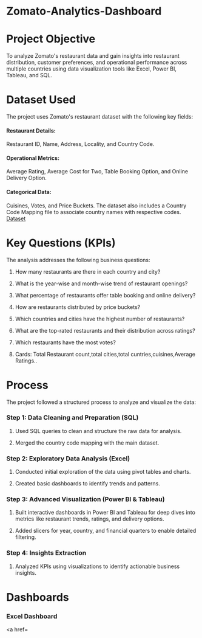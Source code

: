 # Zomato-Analytics-Dashboard
# Project Objective
To analyze Zomato's restaurant data and gain insights into restaurant distribution, customer preferences, and operational performance across multiple countries using data visualization tools like Excel, Power BI, Tableau, and SQL.
# Dataset Used
The project uses Zomato's restaurant dataset with the following key fields:

#### Restaurant Details:
Restaurant ID, Name, Address, Locality, and Country Code.
#### Operational Metrics:
Average Rating, Average Cost for Two, Table Booking Option, and Online Delivery Option.
#### Categorical Data: 
Cuisines, Votes, and Price Buckets.
The dataset also includes a Country Code Mapping file to associate country names with respective codes.
<a href="https://github.com/Jaseela-Thayyil/Zomato-Analytics-Dashboard/blob/main/Zomato%20%20Data.x">Dataset</a>
# Key Questions (KPIs)
The analysis addresses the following business questions:

1. How many restaurants are there in each country and city?

2. What is the year-wise and month-wise trend of restaurant openings?

3. What percentage of restaurants offer table booking and online delivery?

4. How are restaurants distributed by price buckets?

5. Which countries and cities have the highest number of restaurants?

6. What are the top-rated restaurants and their distribution across ratings?

7. Which restaurants have the most votes?

8. Cards: Total Restaurant count,total cities,total cuntries,cuisines,Average Ratings..

# Process
The project followed a structured process to analyze and visualize the data:
### Step 1: Data Cleaning and Preparation (SQL)
1. Used SQL queries to clean and structure the raw data for analysis.

2. Merged the country code mapping with the main dataset.

### Step 2: Exploratory Data Analysis (Excel)
1. Conducted initial exploration of the data using pivot tables and charts.

2. Created basic dashboards to identify trends and patterns.

### Step 3: Advanced Visualization (Power BI & Tableau)
1. Built interactive dashboards in Power BI and Tableau for deep dives into metrics like restaurant trends, ratings, and delivery options.

2. Added slicers for year, country, and financial quarters to enable detailed filtering.
### Step 4: Insights Extraction
1. Analyzed KPIs using visualizations to identify actionable business insights.
# Dashboards
### Excel Dashboard

<a href=
